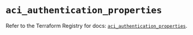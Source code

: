 # `aci_authentication_properties`

Refer to the Terraform Registry for docs: [`aci_authentication_properties`](https://registry.terraform.io/providers/ciscodevnet/aci/2.17.0/docs/resources/authentication_properties).

